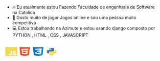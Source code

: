 - 🔥 Eu atualmente estou Fazendo Faculdade de engenharia de Software na Catolica 
- 🥇 Gosto muito de jogar Jogos online e sou uma pessoa muito competitiva
- 💻 Estou trabalhando na Azimute e estou usando django composto por PYTHON , HTML , CSS , JAVASCRIPT

<div style="display: inline_block"><br>
  <img align="center" alt="Rafa-Js" height="30" width="40" src="https://raw.githubusercontent.com/devicons/devicon/master/icons/javascript/javascript-plain.svg">
  <img align="center" alt="Rafa-HTML" height="30" width="40" src="https://raw.githubusercontent.com/devicons/devicon/master/icons/html5/html5-original.svg">
  <img align="center" alt="Rafa-CSS" height="30" width="40" src="https://raw.githubusercontent.com/devicons/devicon/master/icons/css3/css3-original.svg">
  <img align="center" alt="Rafa-Python" height="30" width="40" src="https://raw.githubusercontent.com/devicons/devicon/master/icons/python/python-original.svg">
</div>

</div>

##

 
</div>




